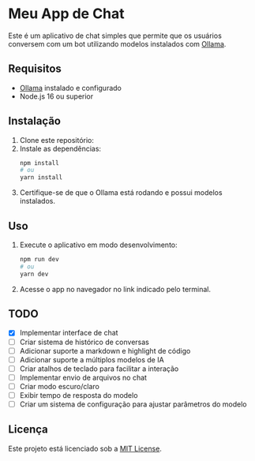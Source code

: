 # Meu App de Chat

Este é um aplicativo de chat simples que permite que os usuários conversem com um bot utilizando modelos instalados com [Ollama](https://ollama.com/).

## Requisitos
- [Ollama](https://ollama.com/) instalado e configurado
- Node.js 16 ou superior

## Instalação
1. Clone este repositório:
2. Instale as dependências:
   ```sh
   npm install
   # ou
   yarn install
   ```
3. Certifique-se de que o Ollama está rodando e possui modelos instalados.

## Uso
1. Execute o aplicativo em modo desenvolvimento:
   ```sh
   npm run dev
   # ou
   yarn dev
   ```

2. Acesse o app no navegador no link indicado pelo terminal.

## TODO
- [x] Implementar interface de chat
- [ ] Criar sistema de histórico de conversas
- [ ] Adicionar suporte a markdown e highlight de código
- [ ] Adicionar suporte a múltiplos modelos de IA
- [ ] Criar atalhos de teclado para facilitar a interação
- [ ] Implementar envio de arquivos no chat
- [ ] Criar modo escuro/claro
- [ ] Exibir tempo de resposta do modelo
- [ ] Criar um sistema de configuração para ajustar parâmetros do modelo

## Licença
Este projeto está licenciado sob a [MIT License](LICENSE).

